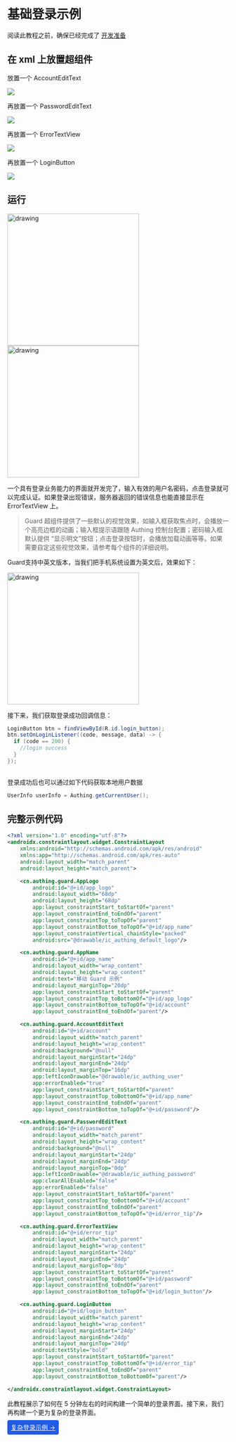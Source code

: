 # 基础登录示例

<LastUpdated/>

阅读此教程之前，确保已经完成了 [开发准备](/reference/sdk-for-android/quick.md)

## 在 xml 上放置超组件

放置一个 AccountEditText

![](./images/login_account.png)

再放置一个 PasswordEditText

![](./images/login_password.png)

再放置一个 ErrorTextView

![](./images/login_error_tips.png)

再放置一个 LoginButton

![](./images/login_login_button.png)

## 运行

<img src="./images/login_page.png" alt="drawing" width="300"/>

<img src="./images/login_failed.png" alt="drawing" width="300"/>



一个具有登录业务能力的界面就开发完了，输入有效的用户名密码，点击登录就可以完成认证。如果登录出现错误，服务器返回的错误信息也能直接显示在 ErrorTextView 上。

>Guard 超组件提供了一些默认的视觉效果，如输入框获取焦点时，会播放一个高亮边框的动画；输入框提示语跟随 Authing 控制台配置；密码输入框默认提供 “显示明文”按钮；点击登录按钮时，会播放加载动画等等。如果需要自定这些视觉效果，请参考每个组件的详细说明。



Guard支持中英文版本，当我们把手机系统设置为英文后，效果如下：

<img src="./images/login_page_en.png" alt="drawing" width="300"/>

接下来，我们获取登录成功回调信息：

```java
LoginButton btn = findViewById(R.id.login_button);
btn.setOnLoginListener((code, message, data) -> {
  if (code == 200) {
    //login success
  }
});
        
```

登录成功后也可以通过如下代码获取本地用户数据

```java
UserInfo userInfo = Authing.getCurrentUser();
```

## 完整示例代码

```xml
<?xml version="1.0" encoding="utf-8"?>
<androidx.constraintlayout.widget.ConstraintLayout
    xmlns:android="http://schemas.android.com/apk/res/android"
    xmlns:app="http://schemas.android.com/apk/res-auto"
    android:layout_width="match_parent"
    android:layout_height="match_parent">

    <cn.authing.guard.AppLogo
        android:id="@+id/app_logo"
        android:layout_width="68dp"
        android:layout_height="68dp"
        app:layout_constraintStart_toStartOf="parent"
        app:layout_constraintEnd_toEndOf="parent"
        app:layout_constraintTop_toTopOf="parent"
        app:layout_constraintBottom_toTopOf="@+id/app_name"
        app:layout_constraintVertical_chainStyle="packed"
        android:src="@drawable/ic_authing_default_logo"/>

    <cn.authing.guard.AppName
        android:id="@+id/app_name"
        android:layout_width="wrap_content"
        android:layout_height="wrap_content"
        android:text="移动 Guard 示例"
        android:layout_marginTop="20dp"
        app:layout_constraintStart_toStartOf="parent"
        app:layout_constraintTop_toBottomOf="@+id/app_logo"
        app:layout_constraintBottom_toTopOf="@+id/account"
        app:layout_constraintEnd_toEndOf="parent"/>

    <cn.authing.guard.AccountEditText
        android:id="@+id/account"
        android:layout_width="match_parent"
        android:layout_height="wrap_content"
        android:background="@null"
        android:layout_marginStart="24dp"
        android:layout_marginEnd="24dp"
        android:layout_marginTop="16dp"
        app:leftIconDrawable="@drawable/ic_authing_user"
        app:errorEnabled="true"
        app:layout_constraintStart_toStartOf="parent"
        app:layout_constraintTop_toBottomOf="@+id/app_name"
        app:layout_constraintEnd_toEndOf="parent"
        app:layout_constraintBottom_toTopOf="@+id/password"/>

    <cn.authing.guard.PasswordEditText
        android:id="@+id/password"
        android:layout_width="match_parent"
        android:layout_height="wrap_content"
        android:background="@null"
        android:layout_marginStart="24dp"
        android:layout_marginEnd="24dp"
        android:layout_marginTop="0dp"
        app:leftIconDrawable="@drawable/ic_authing_password"
        app:clearAllEnabled="false"
        app:errorEnabled="false"
        app:layout_constraintStart_toStartOf="parent"
        app:layout_constraintTop_toBottomOf="@+id/account"
        app:layout_constraintEnd_toEndOf="parent"
        app:layout_constraintBottom_toTopOf="@+id/error_tip"/>

    <cn.authing.guard.ErrorTextView
        android:id="@+id/error_tip"
        android:layout_width="match_parent"
        android:layout_height="wrap_content"
        android:layout_marginStart="24dp"
        android:layout_marginEnd="24dp"
        android:layout_marginTop="8dp"
        app:layout_constraintStart_toStartOf="parent"
        app:layout_constraintTop_toBottomOf="@+id/password"
        app:layout_constraintEnd_toEndOf="parent"
        app:layout_constraintBottom_toTopOf="@+id/login_button"/>

    <cn.authing.guard.LoginButton
        android:id="@+id/login_button"
        android:layout_width="match_parent"
        android:layout_height="wrap_content"
        android:layout_marginStart="24dp"
        android:layout_marginEnd="24dp"
        android:layout_marginTop="24dp"
        android:textStyle="bold"
        app:layout_constraintStart_toStartOf="parent"
        app:layout_constraintTop_toBottomOf="@+id/error_tip"
        app:layout_constraintEnd_toEndOf="parent"
        app:layout_constraintBottom_toBottomOf="parent"/>

</androidx.constraintlayout.widget.ConstraintLayout>
```



此教程展示了如何在 5 分钟左右的时间构建一个简单的登录界面。接下来，我们再构建一个更为复杂的登录界面。




<span style="background-color: #215ae5;a:link:color:#FFF;padding:8px;border-radius: 4px;"><a href="./advanced-login.html" style="color:#FFF;">复杂登录示例 →</a>
</span>


